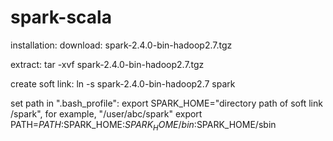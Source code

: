 # spark-scala

installation:
download: spark-2.4.0-bin-hadoop2.7.tgz

extract: tar -xvf spark-2.4.0-bin-hadoop2.7.tgz

create soft link: ln -s spark-2.4.0-bin-hadoop2.7 spark

set path in ".bash_profile": export SPARK_HOME="directory path of soft link /spark", for example, "/user/abc/spark"
export PATH=$PATH:$SPARK_HOME:$SPARK_HOME/bin:$SPARK_HOME/sbin


